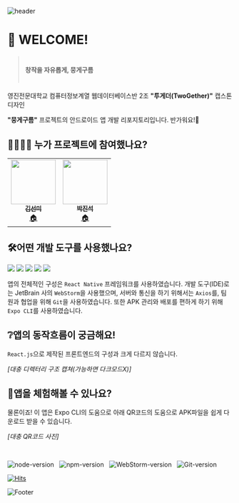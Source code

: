 ![header](https://capsule-render.vercel.app/api?type=waving&color=6667ab&height=300&section=header&text=3WDA%20뭉게구름&fontSize=80&fontColor=f0f0fd)

# 🤗 WELCOME!

> <h4>　<br>창작을 자유롭게, 뭉게구름<br>　

영진전문대학교 컴퓨터정보계열 웹데이터베이스반 2조 **"투게더(TwoGether)"** 캡스톤디자인

**"뭉게구름"** 프로젝트의 안드로이드 앱 개발 리포지토리입니다. 반가워요!👋


## 👨‍👩‍👦‍👦 누가 프로젝트에 참여했나요?
<div align="center">
<table style="margin: auto">
    <tr> 
<td align="center"><a href="https://github.com/KIM-SeonMi"><img src="https://avatars.githubusercontent.com/u/103207266?v=4"
 width="100px;" alt=""/><br /><sub><b>김선미</b></sub></a><br /><a href="https://github.com/KIM-SeonMi" title="Code">🏠</a></td>

<td align="center"><a href="https://github.com/jinDol99"><img src="https://avatars.githubusercontent.com/u/103583674?v=4"
 width="100px;" alt=""/><br /><sub><b>박진석</b></sub></a><br /><a href="https://github.com/jinDol99" title="Code">🏠</a></td>

</tr>
</table>
</div>

## 🛠️어떤 개발 도구를 사용했나요?
<img src="https://img.shields.io/badge/React%20Native-61DAFB?style=for-the-badge&logo=React&logoColor=white">
<img src="https://img.shields.io/badge/Axios-5A29E4?style=for-the-badge&logo=Axios&logoColor=white">
<img src="https://img.shields.io/badge/Git-F05032?style=for-the-badge&logo=Git&logoColor=white">
<img src="https://img.shields.io/badge/webstorm-000000?style=for-the-badge&logo=Webstorm&logoColor=white">
<img src="https://img.shields.io/badge/expo-000020?style=for-the-badge&logo=expo&logoColor=white">

앱의 전체적인 구성은 `React Native` 프레임워크를 사용하였습니다.
개발 도구(IDE)로는 JetBrain 사의 `WebStorm`을 사용했으며, 서버와 통신을 하기 위해서는 `Axios`를, 팀원과 협업을 위해 `Git`을 사용하였습니다.
또한 APK 관리와 배포를 편하게 하기 위해 `Expo CLI`를 사용하였습니다.

## ❔앱의 동작흐름이 궁금해요!

`React.js`으로 제작된 <a src="https://github.com/YJU-3WDA-Twogether/mung-geguleum-FE">프론트엔드</a>의 구성과 크게 다르지 않습니다.

*[대충 디렉터리 구조 캡쳐(가능하면 다크모드X)]*

## 📱앱을 체험해볼 수 있나요?
물론이죠! 이 앱은 Expo CLI의 도움으로 아래 QR코드의 도움으로 APK파일을 쉽게 다운로드 받을 수 있습니다.

*[대충 QR코드 사진]*

<br>

![node-version](https://img.shields.io/badge/node-v18.12.0-lightgray??style=flat-square&logoColor=white)&nbsp;&nbsp;
![npm-version](https://img.shields.io/badge/npm-v9.6.2-lightgray??style=flat-square&logoColor=white)&nbsp;&nbsp;
![WebStorm-version](https://img.shields.io/badge/WebStorm-2023.1.1-lightgray??style=flat-square&logoColor=white)&nbsp;&nbsp;
![Git-version](https://img.shields.io/badge/Git-v2.41.0-lightgray??style=flat-square&logoColor=white)

[![Hits](https://hits.seeyoufarm.com/api/count/incr/badge.svg?url=https%3A%2F%2Fgithub.com%2FYJU-3WDA-Twogether&count_bg=%2379C83D&title_bg=%23555555&icon=&icon_color=%23E7E7E7&title=hits&edge_flat=false)](https://hits.seeyoufarm.com)

![Footer](https://capsule-render.vercel.app/api?type=waving&color=6667ab&height=200&section=footer)

